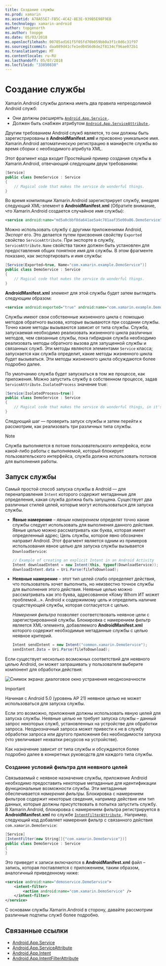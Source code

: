 ```yaml
---
title: Создание службы
ms.prod: xamarin
ms.assetid: A78A55E7-FB5C-4C42-8E3E-939B5E98F9EB
ms.technology: xamarin-android
author: topgenorth
ms.author: toopge
ms.date: 05/03/2018
ms.openlocfilehash: 00785ad161f5f05fd70b059bb0a3f1c8d6c31f97
ms.sourcegitcommit: daa089d41cfe1ed0456d6de2f8134cf96ae072b1
ms.translationtype: MT
ms.contentlocale: ru-RU
ms.lasthandoff: 05/07/2018
ms.locfileid: "33850838"
---
```

# <a name="creating-a-service"></a>Создание службы

Xamarin.Android службы должна иметь два правила непреодолимой Android служб:

* Они должны расширять [ `Android.App.Service` ](https://developer.xamarin.com/api/type/Android.App.Service/).
* Должен быть снабжен атрибутом [ `Android.App.ServiceAttribute` ](https://developer.xamarin.com/api/type/Android.App.ServiceAttribute/).

Другим требованием Android служб является, то они должны быть зарегистрированы в **AndroidManifest.xml** и присвоено уникальное имя. Xamarin.Android автоматическую регистрацию в манифесте службы во время сборки с необходимого атрибута XML.

Этот фрагмент кода входит Простейший пример создания службы в Xamarin.Android, отвечающий следующим двум требованиям:  

```csharp
[Service]
public class DemoService : Service
{
    // Magical code that makes the service do wonderful things.
}
```

Во время компиляции Xamarin.Android зарегистрирует службу, внедряя следующий XML-элемент в **AndroidManifest.xml** (Обратите внимание, что Xamarin.Android создается случайное имя службы):

```xml
<service android:name="md5a0cbbf8da641ae5a4c781aaf35e00a86.DemoService" />
```

Можно использовать службу с другими приложениями Android, _Экспорт_ его. Это делается путем присвоения свойству `Exported` свойство `ServiceAttribute`. При экспорте в службу, `ServiceAttribute.Name` свойства также должен быть установлен для предоставления общих понятное имя для службы. В этом фрагменте показано, как экспортировать и имя службы:

```csharp
[Service(Exported=true, Name="com.xamarin.example.DemoService")]
public class DemoService : Service
{
    // Magical code that makes the service do wonderful things.
}
```

**AndroidManifest.xml** элемент для этой службы будет затем выглядеть следующим образом:

```xml
<service android:exported="true" android:name="com.xamarin.example.DemoService" />
```

Службы имеют свои собственные жизненного цикла с помощью методов обратного вызова, которые вызываются при создании службы. Точно какие методы вызываются зависит от типа службы. Служба, запускаемая необходимо реализовать жизненного цикла различных методов, чем связанные службы, пока гибридная служба необходимо реализовать методы обратного вызова для запущенной службы и связанных служб. Эти методы являются элементами `Service` класса; запускается как служба определит, какие методы жизненного цикла будет вызываться. Эти методы жизненного цикла обсуждаются более подробно далее.

По умолчанию служба будет запускаться в том же процессе, как приложения. Можно запустить службу в собственном процессе, задав `ServiceAttribute.IsolatedProcess` значение true:

```csharp
[Service(IsolatedProcess=true)]
public class DemoService : Service
{
    // Magical code that makes the service do wonderful things, in it's own process!
}
```

Следующий шаг — проверить запуск службы и затем перейти к рассмотрим, как реализовать три различных типа службы.

> [!NOTE]
> Служба выполняется в потоке пользовательского интерфейса, если какой-либо работы с выполняемой, который блокирует пользовательского интерфейса, служба должна использовать потоков для выполнения работы.

## <a name="starting-a-service"></a>Запуск службы

Самый простой способ запуска службы в Android — для перенаправления `Intent` которого содержит метаданные для определения, какая служба должна быть запущена. Существует два различных стилей целей, которые могут использоваться для запуска службы.

-   **Явные намерение** &ndash; _явным намерением_ определят точно какие службы следует использовать для выполнения данного действия. Явные целью можно рассматривать как буква, которая имеет определенный адрес; Цель службы, которое явно обозначен направит Android. Этот фрагмент является одним из примеров использования явное целью для запуска службы вызывается `DownloadService`:

    ```csharp
    // Example of creating an explicit Intent in an Android Activity
    Intent downloadIntent = new Intent(this, typeof(DownloadService));
    downloadIntent.data = Uri.Parse(fileToDownload);
    ```

-   **Неявные намерение** &ndash; этот тип целей слабо определяет действия, что пользователь хочет выполнить, но неизвестно точное службы для выполнения этого действия. Неявные целью можно рассматривать как это буква, адресованное «Кому Whom ИТ может проблемой...».
    Android к содержимому цель и определить наличие существующей службы, которая согласуется с целью.

    _Намерения фильтра_ позволяет соответствовать неявное цели с зарегистрированной службы. Блокировка с намерением фильтр является XML-элемента, добавляемого **AndroidManifest.xml** которого содержит необходимые метаданные службы с целью неявное критерий.

    ```csharp
    Intent sendIntent = new Intent("common.xamarin.DemoService");
    sendIntent.Data = Uri.Parse(fileToDownload);
    ```

Если существует несколько возможных соответствий для неявного целью Android, он может запрашивать у пользователя выберите компонент для обработки действия:

![Снимок экрана: диалоговое окно устранения неоднозначности](images/creating-a-service-01.png "снимок экрана: диалоговое окно устранения неоднозначности")

> [!IMPORTANT]
> Начиная с Android 5.0 (уровень AP 21) неявное целью не может использоваться для запуска службы.

Если это возможно, приложения должны использовать явную целей для запуска службы. Неявные целью не требует запуска службы &ndash; данный запрос некоторых служб, установленных на устройстве для обработки запроса. Неоднозначный запроса может привести к не в службу обработки запроса или другого приложения без необходимости запуска (что увеличивает нехватки ресурсов на устройстве).

Как назначение зависит от типа службы и обсуждаются более подробно далее в конкретных руководств для каждого типа службы.


### <a name="creating-an-intent-filter-for-implicit-intents"></a>Создание условий фильтра для неявного целей

Связываемый с неявное назначение службы, приложение Android необходимо предоставить некоторые метаданные для идентификации функциональные возможности службы. Эти метаданные обеспечивается _намерения фильтры_. Блокировка с намерением фильтров содержит некоторые сведения, например действие или тип данных, которые должны присутствовать в попытка запустить службу. В Xamarin.Android, блокировка с намерением фильтра регистрируется в **AndroidManifest.xml** по службе [ `IntentFilterAttribute` ](https://developer.xamarin.com/api/type/Android.App.IntentFilterAttribute/). Например, следующий код добавляет намерения фильтр с связанного действия `com.xamarin.DemoService`:

```csharp
[Service]
[IntentFilter(new String[]{"com.xamarin.DemoService"})]
public class DemoService : Service
{
}
```

Это приведет к записи включаются в **AndroidManifest.xml** файл &ndash; запись, которая поставляется с приложением, таким образом, аналогичный приведенному ниже:

```xml
<service android:name="demoservice.DemoService">
    <intent-filter>
        <action android:name="com.xamarin.DemoService" />
    </intent-filter>
</service>
```

С основами службы Xamarin.Android в сторону, давайте рассмотрим различные подтипы служб более подробно.


## <a name="related-links"></a>Связанные ссылки

- [Android.App.Service](https://developer.xamarin.com/api/type/Android.App.Service/)
- [Android.App.ServiceAttribute](https://developer.xamarin.com/api/type/Android.App.ServiceAttribute/)
- [Android.App.Intent](https://developer.xamarin.com/api/type/Android.Content.Intent/)
- [Android.App.IntentFilterAttribute](https://developer.xamarin.com/api/type/Android.App.IntentFilterAttribute/)
